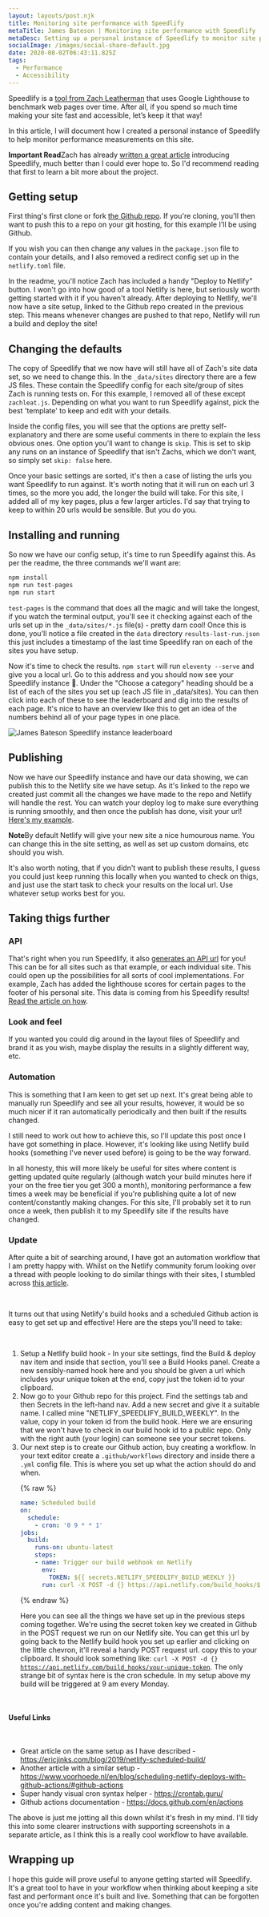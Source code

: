 ```yaml
---
layout: layouts/post.njk
title: Monitoring site performance with Speedlify
metaTitle: James Bateson | Monitoring site performance with Speedlify
metaDesc: Setting up a personal instance of Speedlify to monitor site performance
socialImage: /images/social-share-default.jpg
date: 2020-08-02T06:43:11.825Z
tags:
  - Performance
  - Accessibility
---
```

Speedlify is a [tool from Zach Leatherman](https://www.speedlify.dev/) that uses Google Lighthouse to benchmark web pages over time. After all, if you spend so much time making your site fast and accessible, let’s keep it that way!

In this article, I will document how I created a personal instance of Speedlify to help monitor performance measurements on this site.

<p class="post-note"><strong>Important Read</strong>Zach has already <a href="https://www.zachleat.com/web/speedlify/">written a great article</a> introducing Speedlify, much better than I could ever hope to. So I'd recommend reading that first to learn a bit more about the project.</p>

## Getting setup

First thing's first clone or fork [the Github repo](https://github.com/zachleat/speedlify/). If you're cloning, you'll then want to push this to a repo on your git hosting, for this example I'll be using Github.

If you wish you can then change any values in the `package.json` file to contain your details, and I also removed a redirect config set up in the `netlify.toml` file.

In the readme, you'll notice Zach has included a handy "Deploy to Netlify" button. I won't go into how good of a tool Netlify is here, but seriously worth getting started with it if you haven't already. After deploying to Netlify, we'll now have a site setup, linked to the Github repo created in the previous step. This means whenever changes are pushed to that repo, Netlify will run a build and deploy the site!

## Changing the defaults

The copy of Speedlify that we now have will still have all of Zach's site data set, so we need to change this. In the `_data/sites` directory there are a few JS files. These contain the Speedlify config for each site/group of sites Zach is running tests on. For this example, I removed all of these except `zachleat.js`. Depending on what you want to run Speedlify against, pick the best 'template' to keep and edit with your details.

Inside the config files, you will see that the options are pretty self-explanatory and there are some useful comments in there to explain the less obvious ones. One option you'll want to change is `skip`. This is set to skip any runs on an instance of Speedlify that isn't Zachs, which we don't want, so simply set `skip: false` here.

Once your basic settings are sorted, it's then a case of listing the urls you want Speedlify to run against. It's worth noting that it will run on each url 3 times, so the more you add, the longer the build will take. For this site, I added all of my key pages, plus a few larger articles. I'd say that trying to keep to within 20 urls would be sensible. But you do you.

## Installing and running

So now we have our config setup, it's time to run Speedlify against this. As per the readme, the three commands we'll want are:

```javascript
npm install
npm run test-pages
npm run start
```

`test-pages` is the command that does all the magic and will take the longest, if you watch the terminal output, you'll see it checking against each of the urls set up in the `_data/sites/*.js` file(s) - pretty darn cool! Once this is done, you'll notice a file created in the `data` directory `results-last-run.json` this just includes a timestamp of the last time Speedlify ran on each of the sites you have setup.

Now it's time to check the results. `npm start` will run `eleventy --serve` and give you a local url. Go to this address and you should now see your Speedlify instance :tada:. Under the "Choose a category" heading should be a list of each of the sites you set up (each JS file in _data/sites). You can then click into each of these to see the leaderboard and dig into the results of each page. It's nice to have an overview like this to get an idea of the numbers behind all of your page types in one place.

![James Bateson Speedlify instance leaderboard](/images/frame_generic_dark.png)

## Publishing

Now we have our Speedlify instance and have our data showing, we can publish this to the Netlify site we have setup. As it's linked to the repo we created just commit all the changes we have made to the repo and Netlify will handle the rest. You can watch your deploy log to make sure everything is running smoothly, and then once the publish has done, visit your url! [Here's my example](https://james-bateson-speedlify.netlify.app/).

<p class="post-note"><strong>Note</strong>By default Netlify will give your new site a nice humourous name. You can change this in the site setting, as well as set up custom domains, etc should you wish.</p>

It's also worth noting, that if you didn't want to publish these results, I guess you could just keep running this locally when you wanted to check on thigs, and just use the start task to check your results on the local url. Use whatever setup works best for you.

## Taking thigs further

### API

That's right when you run Speedlify, it also [generates an API url](https://james-bateson-speedlify.netlify.app/api/urls.json) for you! This can be for all sites such as that example, or each individual site. This could open up the possibilities for all sorts of cool implementations. For example, Zach has added the lighthouse scores for certain pages to the footer of his personal site. This data is coming from his Speedlify results! [Read the article on how](https://www.zachleat.com/web/lighthouse-in-footer/).

### Look and feel

If you wanted you could dig around in the layout files of Speedlify and brand it as you wish, maybe display the results in a slightly different way, etc.

### Automation

This is something that I am keen to get set up next. It's great being able to manually run Speedlify and see all your results, however, it would be so much nicer if it ran automatically periodically and then built if the results changed.

I still need to work out how to achieve this, so I'll update this post once I have got something in place. However, it's looking like using Netlify build hooks (something I've never used before) is going to be the way forward. 

In all honesty, this will more likely be useful for sites where content is getting updated quite regularly (although watch your build minutes here if your on the free tier you get 300 a month), monitoring performance a few times a week may be beneficial if you're publishing quite a lot of new content/constantly making changes. For this site, I'll probably set it to run once a week, then publish it to my Speedlify site if the results have changed.

<div class="post-note post-note--update"><h3><strong>Update</strong></h3><p>After quite a bit of searching around, I have got an automation workflow that I am pretty happy with. Whilst on the Netlify community forum looking over a thread with people looking to do similar things with their sites, I stumbled across <a href="https://ericjinks.com/blog/2019/netlify-scheduled-build/">this article</a>.</p><br><p>It turns out that using Netlify's build hooks and a scheduled Github action is easy to get set up and effective! Here are the steps you'll need to take:</p><br><ol><li>Setup a Netlify build hook - In your site settings, find the Build & deploy nav item and inside that section, you'll see a Build Hooks panel. Create a new sensibly-named hook here and you should be given a url which includes your unique token at the end, copy just the token id to your clipboard.</li><li>Now go to your Github repo for this project. Find the settings tab and then Secrets in the left-hand nav. Add a new secret and give it a suitable name. I called mine "NETLIFY_SPEEDLIFY_BUILD_WEEKLY". In the value, copy in your token id from the build hook. Here we are ensuring that we won't have to check in our build hook id to a public repo. Only with the right auth (your login) can someone see your secret tokens.</li><li>Our next step is to create our Github action, buy creating a workflow. In your text editor create a <code>.github/workflows</code> directory and inside there a <code>.yml</code> config file. This is where you set up what the action should do and when.

{% raw %}
```yaml
name: Scheduled build
on:
  schedule:
    - cron: '0 9 * * 1'
jobs:
  build:
    runs-on: ubuntu-latest
    steps:
    - name: Trigger our build webhook on Netlify
      env:
        TOKEN: ${{ secrets.NETLIFY_SPEEDLIFY_BUILD_WEEKLY }}
      run: curl -X POST -d {} https://api.netlify.com/build_hooks/${TOKEN}
```
{% endraw %}

Here you can see all the things we have set up in the previous steps coming together. We're using the secret token key we created in Github in the POST request we run on our Netlify site. You can get this url by going back to the Netlify build hook you set up earlier and clicking on the little chevron, it'll reveal a handy POST request url. copy this to your clipboard. It should look something like: <code>curl -X POST -d {} https://api.netlify.com/build_hooks/your-unique-token</code>. The only strange bit of syntax here is the cron schedule. In my setup above my build will be triggered at 9 am every Monday.</li></ol><br>

<h4>Useful Links</h4><br><ul><li>Great article on the same setup as I have described - <a href="https://ericjinks.com/blog/2019/netlify-scheduled-build/">https://ericjinks.com/blog/2019/netlify-scheduled-build/</a></li><li>Another article with a similar setup - <a href="https://www.voorhoede.nl/en/blog/scheduling-netlify-deploys-with-github-actions/#github-actions">https://www.voorhoede.nl/en/blog/scheduling-netlify-deploys-with-github-actions/#github-actions</a></li><li>Super handy visual cron syntax helper - <a href="https://crontab.guru/">https://crontab.guru/</a></li><li>Github actions documentation - <a href="https://docs.github.com/en/actions">https://docs.github.com/en/actions</a></li></ul></div>

The above is just me jotting all this down whilst it's fresh in my mind. I'll tidy this into some clearer instructions with supporting screenshots in a separate article, as I think this is a really cool workflow to have available.

## Wrapping up

I hope this guide will prove useful to anyone getting started will Speedlify. It's a great tool to have in your workflow when thinking about keeping a site fast and performant once it's built and live. Something that can be forgotten once you're adding content and making changes.